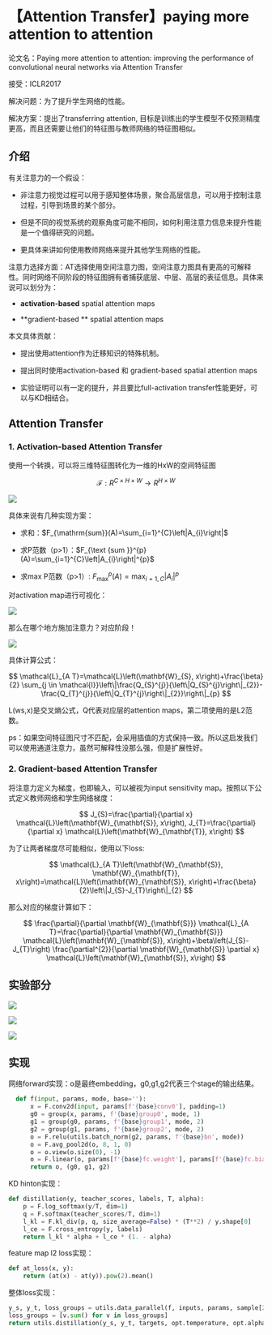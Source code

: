 # 【Attention Transfer】paying more attention to attention

论文名：Paying more attention to attention:  improving the performance of convolutional neural networks via Attention Transfer

接受：ICLR2017

解决问题：为了提升学生网络的性能。

解决方案：提出了transferring attention, 目标是训练出的学生模型不仅预测精度更高，而且还需要让他们的特征图与教师网络的特征图相似。


## 介绍


有关注意力的一个假设：

- 非注意力视觉过程可以用于感知整体场景，聚合高层信息，可以用于控制注意过程，引导到场景的某个部分。

- 但是不同的视觉系统的观察角度可能不相同，如何利用注意力信息来提升性能是一个值得研究的问题。

- 更具体来讲如何使用教师网络来提升其他学生网络的性能。


注意力选择方面：AT选择使用空间注意力图，空间注意力图具有更高的可解释性。同时网络不同阶段的特征图拥有者捕获底层、中层、高层的表征信息。具体来说可以划分为：

- **activation-based**  spatial attention maps

- **gradient-based ** spatial attention maps


本文具体贡献：

- 提出使用attention作为迁移知识的特殊机制。

- 提出同时使用activation-based 和 gradient-based spatial attention maps

- 实验证明可以有一定的提升，并且要比full-activation transfer性能更好，可以与KD相结合。



## Attention Transfer

###  1. Activation-based Attention Transfer

使用一个转换，可以将三维特征图转化为一维的HxW的空间特征图

$$
\mathcal{F}: R^{C \times H \times W} \rightarrow R^{H \times W}
$$


![](https://img-blog.csdnimg.cn/5a343bf57cc046d08844a1508b929c9d.png)

具体来说有几种实现方案：

- 求和：$F_{\mathrm{sum}}(A)=\sum_{i=1}^{C}\left|A_{i}\right|$

- 求P范数（p>1）：$F_{\text {sum }}^{p}(A)=\sum_{i=1}^{C}\left|A_{i}\right|^{p}$

- 求max P范数（p>1）: $F_{\max }^{p}(A)=\max _{i=1, C}\left|A_{i}\right|^{p}$

对activation map进行可视化：

![](https://img-blog.csdnimg.cn/2ff8dbf00de34b3587ae00509fe4b679.png)

那么在哪个地方施加注意力？对应阶段！

![](https://img-blog.csdnimg.cn/2f3e27e5a5024b4ba36c7f94fde4d466.png)

具体计算公式：

$$
\mathcal{L}_{A T}=\mathcal{L}\left(\mathbf{W}_{S}, x\right)+\frac{\beta}{2} \sum_{j \in \mathcal{I}}\left\|\frac{Q_{S}^{j}}{\left\|Q_{S}^{j}\right\|_{2}}-\frac{Q_{T}^{j}}{\left\|Q_{T}^{j}\right\|_{2}}\right\|_{p}
$$


L(ws,x)是交叉熵公式，Q代表对应层的attention maps，第二项使用的是L2范数。

ps：如果空间特征图尺寸不匹配，会采用插值的方式保持一致。所以这启发我们可以使用通道注意力，虽然可解释性没那么强，但是扩展性好。

### 2. Gradient-based Attention Transfer

将注意力定义为梯度，也即输入，可以被视为input sensitivity map。按照以下公式定义教师网络和学生网络梯度：

$$
J_{S}=\frac{\partial}{\partial x} \mathcal{L}\left(\mathbf{W}_{\mathbf{S}}, x\right), J_{T}=\frac{\partial}{\partial x} \mathcal{L}\left(\mathbf{W}_{\mathbf{T}}, x\right)
$$


为了让两者梯度尽可能相似，使用以下loss:

$$
\mathcal{L}_{A T}\left(\mathbf{W}_{\mathbf{S}}, \mathbf{W}_{\mathbf{T}}, x\right)=\mathcal{L}\left(\mathbf{W}_{\mathbf{S}}, x\right)+\frac{\beta}{2}\left\|J_{S}-J_{T}\right\|_{2}
$$


那么对应的梯度计算如下：

$$
\frac{\partial}{\partial \mathbf{W}_{\mathbf{S}}} \mathcal{L}_{A T}=\frac{\partial}{\partial \mathbf{W}_{\mathbf{S}}} \mathcal{L}\left(\mathbf{W}_{\mathbf{S}}, x\right)+\beta\left(J_{S}-J_{T}\right) \frac{\partial^{2}}{\partial \mathbf{W}_{\mathbf{S}} \partial x} \mathcal{L}\left(\mathbf{W}_{\mathbf{S}}, x\right)
$$



## 实验部分

![](https://img-blog.csdnimg.cn/1b0a0fc179434f0aa3eadbc4d266c116.png)


![](https://img-blog.csdnimg.cn/4e10de413384467ab63151859a494148.png)


![](https://img-blog.csdnimg.cn/9ff354bec9834befb147826ae6358aa3.png)



## 实现

网络forward实现：o是最终embedding，g0,g1,g2代表三个stage的输出结果。

```Python
  def f(input, params, mode, base=''):
      x = F.conv2d(input, params[f'{base}conv0'], padding=1)
      g0 = group(x, params, f'{base}group0', mode, 1)
      g1 = group(g0, params, f'{base}group1', mode, 2)
      g2 = group(g1, params, f'{base}group2', mode, 2)
      o = F.relu(utils.batch_norm(g2, params, f'{base}bn', mode))
      o = F.avg_pool2d(o, 8, 1, 0)
      o = o.view(o.size(0), -1)
      o = F.linear(o, params[f'{base}fc.weight'], params[f'{base}fc.bias'])
      return o, (g0, g1, g2)
```


KD hinton实现：

```Python
def distillation(y, teacher_scores, labels, T, alpha):
    p = F.log_softmax(y/T, dim=1)
    q = F.softmax(teacher_scores/T, dim=1)
    l_kl = F.kl_div(p, q, size_average=False) * (T**2) / y.shape[0]
    l_ce = F.cross_entropy(y, labels)
    return l_kl * alpha + l_ce * (1. - alpha)
```


feature map l2 loss实现：

```Python
def at_loss(x, y):
    return (at(x) - at(y)).pow(2).mean()
```


整体loss实现：

```Python
y_s, y_t, loss_groups = utils.data_parallel(f, inputs, params, sample[2], range(opt.ngpu))
loss_groups = [v.sum() for v in loss_groups]
return utils.distillation(y_s, y_t, targets, opt.temperature, opt.alpha) + opt.beta * sum(loss_groups), y_s
```



